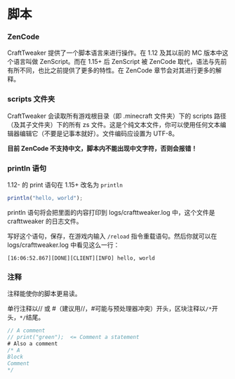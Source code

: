 # 脚本

### ZenCode

CraftTweaker 提供了一个脚本语言来进行操作。在 1.12 及其以前的 MC 版本中这个语言叫做 ZenScript。而在 1.15+ 后 ZenScript 被 ZenCode 取代，语法与先前有所不同，也比之前提供了更多的特性。在 ZenCode 章节会对其进行更多的解释。

### scripts 文件夹

CraftTweaker 会读取所有游戏根目录（即 .minecraft 文件夹）下的 scripts 路径（及其子文件夹）下的所有 zs 文件。这是个纯文本文件，你可以使用任何文本编辑器编辑它（不要是记事本就好）。文件编码应设置为 UTF-8。

**目前 ZenCode 不支持中文，脚本内不能出现中文字符，否则会报错！**

### println 语句

1.12- 的 print 语句在 1.15+ 改名为 `println`

```javascript
println("hello, world");
```

println 语句将会把里面的内容打印到 logs/crafttweaker.log 中，这个文件是 crafttweaker 的日志文件。

写好这个语句，保存，在游戏内输入 `/reload` 指令重载语句。然后你就可以在 logs/crafttweaker.log 中看见这么一行：

```text
[16:06:52.867][DONE][CLIENT][INFO] hello, world
```

### 注释

注释能使你的脚本更易读。

单行注释以// 或 \#（建议用//，\#可能与预处理器冲突）开头，区块注释以`/*`开头，`*/`结尾。

```javascript
// A comment
// print("green");  <= Comment a statement
# Also a comment
/* A
Block
Comment
*/
```

